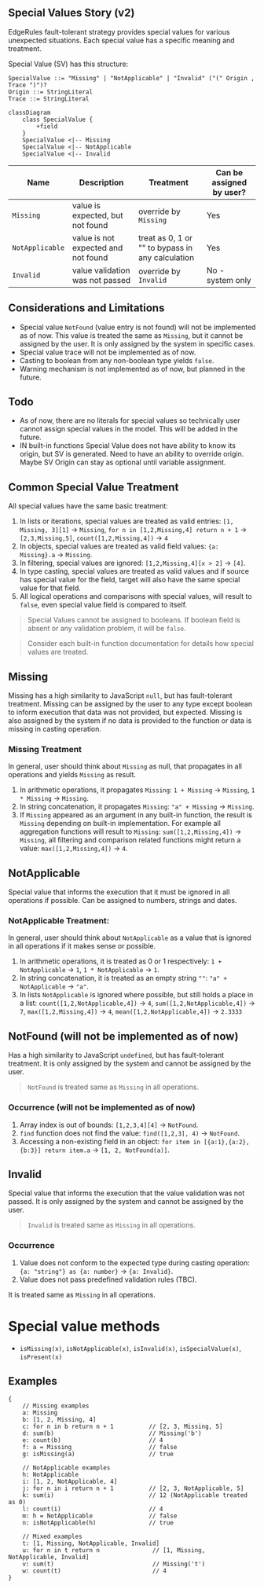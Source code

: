 ## Special Values Story (v2)

EdgeRules fault-tolerant strategy provides special values for various unexpected situations.
Each special value has a specific meaning and treatment.

Special Value (SV) has this structure:

```ebnf
SpecialValue ::= "Missing" | "NotApplicable" | "Invalid" ("(" Origin , Trace ")")?
Origin ::= StringLiteral
Trace ::= StringLiteral
```

```mermaid
classDiagram
    class SpecialValue {
        +field
    }
    SpecialValue <|-- Missing
    SpecialValue <|-- NotApplicable
    SpecialValue <|-- Invalid
```

| Name            | Description                         | Treatment                                        | Can be assigned by user? |
|-----------------|-------------------------------------|--------------------------------------------------|--------------------------|
| `Missing`       | value is expected, but not found    | override by `Missing`                            | Yes                      |
| `NotApplicable` | value is not expected and not found | treat as 0, 1 or "" to bypass in any calculation | Yes                      |
| `Invalid`       | value validation was not passed     | override by `Invalid`                            | No - system only         |

## Considerations and Limitations

- Special value `NotFound` (value entry is not found) will not be implemented as of now. This value is treated the same
  as `Missing`,
  but it cannot be assigned by the user. It is only assigned by the system in specific cases.
- Special value trace will not be implemented as of now.
- Casting to boolean from any non-boolean type yields `false`.
- Warning mechanism is not implemented as of now, but planned in the future.

## Todo

- As of now, there are no literals for special values so technically user cannot assign special values in the model.
  This will be added in the future.
- IN built-in functions Special Value does not have ability to know its origin, but SV is generated. Need to have
an ability to override origin. Maybe SV Origin can stay as optional until variable assignment.

## Common Special Value Treatment

All special values have the same basic treatment:
1. In lists or iterations, special values are treated as valid entries: `[1, Missing, 3][1]` → `Missing`,
   `for n in [1,2,Missing,4] return n + 1` → `[2,3,Missing,5]`, `count([1,2,Missing,4])` → `4`
2. In objects, special values are treated as valid field values: `{a: Missing}.a` → `Missing`.
3. In filtering, special values are ignored: `[1,2,Missing,4][x > 2]` → `[4]`.
4. In type casting, special values are treated as valid values and if source has special value for the field, target will
   also have the same special value for that field.
5. All logical operations and comparisons with special values, will result to `false`, even special value field is
   compared to itself.

> Special Values cannot be assigned to booleans. If boolean field is absent or any validation problem, it will be `false`.

> Consider each built-in function documentation for details how special values are treated.

## Missing

Missing has a high similarity to JavaScript `null`, but has fault-tolerant treatment.
Missing can be assigned by the user to any type except boolean to inform execution that data was not provided, but
expected.
Missing is also assigned by the system if no data is provided to the function or data is missing in casting operation.

### Missing Treatment

In general, user should think about `Missing` as null, that propagates in all operations and yields `Missing` as result.

1. In arithmetic operations, it propagates `Missing`: `1 + Missing` → `Missing`, `1 * Missing` → `Missing`.
2. In string concatenation, it propagates `Missing`: `"a" + Missing` → `Missing`.
3. If `Missing` appeared as an argument in any built-in function, the result is `Missing` depending on built-in implementation.
For example all aggregation functions will result to `Missing`: `sum([1,2,Missing,4])` → `Missing`, 
all filtering and comparison related functions might return a value: `max([1,2,Missing,4])` → `4`.

## NotApplicable

Special value that informs the execution that it must be ignored in all operations if possible.
Can be assigned to numbers, strings and dates.

### NotApplicable Treatment:

In general, user should think about `NotApplicable` as a value that is ignored in all operations if it makes sense or
possible.

1. In arithmetic operations, it is treated as 0 or 1 respectively: `1 + NotApplicable` → `1`, `1 * NotApplicable` → `1`.
2. In string concatenation, it is treated as an empty string `""`: `"a" + NotApplicable` → `"a"`.
3. In lists `NotApplicable` is ignored where possible, but still holds a place in a list:
`count([1,2,NotApplicable,4])` → `4`, `sum([1,2,NotApplicable,4])` → `7`, `max([1,2,Missing,4])` → `4`, 
`mean([1,2,NotApplicable,4])` → `2.3333`

## NotFound (will not be implemented as of now)

Has a high similarity to JavaScript `undefined`, but has fault-tolerant treatment. It is only assigned by the system
and cannot be assigned by the user.

> `NotFound` is treated same as `Missing` in all operations.

### Occurrence (will not be implemented as of now)

1. Array index is out of bounds: `[1,2,3,4][4]` → `NotFound`.
2. `find` function does not find the value: `find([1,2,3], 4)` → `NotFound`.
3. Accessing a non-existing field in an object: `for item in [{a:1},{a:2},{b:3}] return item.a` → `[1, 2, NotFound(a)]`.

## Invalid

Special value that informs the execution that the value validation was not passed.
It is only assigned by the system and cannot be assigned by the user.

> `Invalid` is treated same as `Missing` in all operations.

### Occurrence

1. Value does not conform to the expected type during casting operation: `{a: "string"} as {a: number}` → `{a:
   Invalid}`.
2. Value does not pass predefined validation rules (TBC).

It is treated same as `Missing` in all operations.

# Special value methods

- `isMissing(x)`, `isNotApplicable(x)`, `isInvalid(x)`, `isSpecialValue(x)`, `isPresent(x)`

## Examples

```edgerules
{
    // Missing examples
    a: Missing
    b: [1, 2, Missing, 4]
    c: for n in b return n + 1          // [2, 3, Missing, 5]
    d: sum(b)                           // Missing('b')
    e: count(b)                         // 4
    f: a = Missing                      // false
    g: isMissing(a)                     // true

    // NotApplicable examples
    h: NotApplicable
    i: [1, 2, NotApplicable, 4]
    j: for n in i return n + 1          // [2, 3, NotApplicable, 5]
    k: sum(i)                           // 12 (NotApplicable treated as 0)
    l: count(i)                         // 4
    m: h = NotApplicable                // false
    n: isNotApplicable(h)               // true

    // Mixed examples
    t: [1, Missing, NotApplicable, Invalid] 
    u: for n in t return n               // [1, Missing, NotApplicable, Invalid]
    v: sum(t)                            // Missing('t')
    w: count(t)                          // 4
}
```